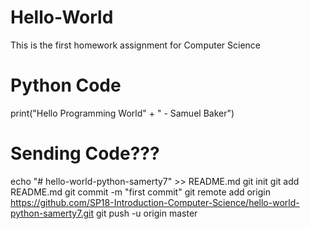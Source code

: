 # Hello-World
This is the first homework assignment for Computer Science
# Python Code
print("Hello Programming World" + " - Samuel Baker")
# Sending Code???
echo "# hello-world-python-samerty7" >> README.md
git init
git add README.md
git commit -m "first commit"
git remote add origin https://github.com/SP18-Introduction-Computer-Science/hello-world-python-samerty7.git
git push -u origin master
